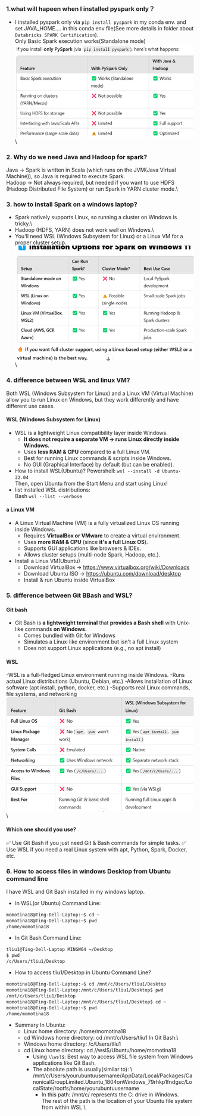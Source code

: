 
### 1.what will hapeen when I installed pyspark only？
- I installed pyspark only via `pip install pyspark` in my conda env. and set JAVA_HOME.... in this conda env file(See more details in folder about `Databricks SPARK Certification`). \
Only Basic Spark execution works(Standalone mode) \
![img](images/05_01.png) \
### 2. Why do we need Java and Hadoop for spark?
Java → Spark is written in Scala (which runs on the JVM(Java Virtual Machine)), so Java is required to execute Spark. \
Hadoop → Not always required, but needed if you want to use HDFS (Hadoop Distributed File System) or run Spark in YARN cluster mode.\

### 3. how to install Spark on a windows laptop?
- Spark natively supports Linux, so running a cluster on Windows is tricky.\
- Hadoop (HDFS, YARN) does not work well on Windows.\
- You'll need WSL (Windows Subsystem for Linux) or a Linux VM for a proper cluster setup.\
![img](images/05_02.png) \

### 4. difference between WSL and linux VM?
Both WSL (Windows Subsystem for Linux) and a Linux VM (Virtual Machine) allow you to run Linux on Windows, but they work differently and have different use cases.
#### WSL (Windows Subsystem for Linux)
- WSL is a lightweight Linux compatibility layer inside Windows.
    - __It does not require a separate VM → runs Linux directly inside Windows.__
    - Uses __less RAM & CPU__ compared to a full Linux VM.
    - Best for running Linux commands & scripts inside Windows.
    - No GUI (Graphical Interface) by default (but can be enabled).
- How to install WSL(Ubuntu)?
Powershell: `wsl --install -d Ubuntu-22.04`\
Then, open Ubuntu from the Start Menu and start using Linux!
- list installed WSL distributions: \
  Bash `wsl --list --verbose`
#### a Linux VM
- A Linux Virtual Machine (VM) is a fully virtualized Linux OS running inside Windows.
    - Requires __VirtualBox or VMware__ to create a virtual environment.
    - Uses __more RAM & CPU__ (since __it's a full Linux OS__).
    - Supports GUI applications like browsers & IDEs.
    - Allows cluster setups (multi-node Spark, Hadoop, etc.).
- Install a Linux VM(Ubuntu)
    - Download VirtualBox → https://www.virtualbox.org/wiki/Downloads
    - Download Ubuntu ISO → https://ubuntu.com/download/desktop
    - Install & run Ubuntu inside VirtualBox
### 5. difference between Git BBash and WSL?
#### Git bash
- Git Bash is __a lightweight terminal__ that __provides a Bash shell__ with Unix-like commands __on Windows__.
    - Comes bundled with Git for Windows
    - Simulates a Linux-like environment but isn't a full Linux system
    - Does not support Linux applications (e.g., no apt install)
#### WSL
-WSL is a full-fledged Linux environment running inside Windows.
    -Runs actual Linux distributions (Ubuntu, Debian, etc.)
    -Allows installation of Linux software (apt install, python, docker, etc.)
    -Supports real Linux commands, file systems, and networking
![img](images/05_03.png) \ 
#### Which one should you use?
✅ Use Git Bash if you just need Git & Bash commands for simple tasks.
✅ Use WSL if you need a real Linux system with apt, Python, Spark, Docker, etc.

### 6. How to access files in windows Desktop from Ubuntu command line
I have WSL and Git Bash installed in my windows laptop.
- In WSL(or Ubuntu) Command Line: 
```
momotina18@Ting-Dell-Laptop:~$ cd ~
momotina18@Ting-Dell-Laptop:~$ pwd
/home/momotina18
```
- In Git Bash Command Line:
```
tliu1@Ting-Dell-Laptop MINGW64 ~/Desktop
$ pwd
/c/Users/tliu1/Desktop
```
- How to access tliu1/Desktop in Ubuntu Command Line?
```
momotina18@Ting-Dell-Laptop:~$ cd /mnt/c/Users/tliu1/Desktop
momotina18@Ting-Dell-Laptop:/mnt/c/Users/tliu1/Desktop$ pwd
/mnt/c/Users/tliu1/Desktop
momotina18@Ting-Dell-Laptop:/mnt/c/Users/tliu1/Desktop$ cd ~
momotina18@Ting-Dell-Laptop:~$ pwd
/home/momotina18
```
- Summary
In Ubuntu:
    - Linux home directory: /home/momotina18
    - cd Windows home directory: cd /mnt/c/Users/tliu1
In Git Bash:\
    - Windows home directory: /c/Users/tliu1
    - cd Linux home directory: cd //wsl$/Ubuntu/home/momotina18          
        - Using `\\wsl$`: Best way to access WSL file system from Windows applications like Git Bash. 
        - The absolute path is usually(similar to): \    /mnt/c/Users/yourubuntuusername/AppData/Local/Packages/CanonicalGroupLimited.Ubuntu_1804onWindows_79rhkp1fndgsc/LocalState/rootfs/home/yourubuntuusername
            - In this path: /mnt/c/    represents the C: drive in Windows. \
              The rest of the path is the location of your Ubuntu file system from within WSL \ 
